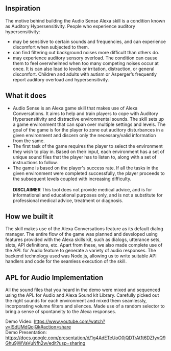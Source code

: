 ## Inspiration
The motive behind building the Audio Sense Alexa skill is a condition known as Auditory Hypersensitivity. People who experience auditory hypersensitivity:
- may be sensitive to certain sounds and frequencies, and can experience discomfort when subjected to them.
- can find filtering out background noises more difficult than others do.
- may experience auditory sensory overload.
The condition can cause them to feel overwhelmed when too many competing noises occur at once. It is can also lead to levels or irritation, distraction, or general discomfort. Children and adults with autism or Asperger’s frequently report auditory overload and hypersensitivity.

## What it does
- Audio Sense is an Alexa game skill that makes use of Alexa Conversations. It aims to help and train players to cope with Auditory Hypersensitivity and distractive environmental sounds. The skill sets up a game environment that can span over multiple settings and levels. The goal of the game is for the player to zone out auditory disturbances in a given environment and discern only the necessary/valid information from the same.
- The first task of the game requires the player to select the environment they wish to play in. Based on their input, each environment has a set of unique sound files that the player has to listen to, along with a set of instructions to follow.
- The game is based on the player's success rate. If all the tasks in the given environment were completed successfully, the player proceeds to the subsequent levels coupled with increasing difficulty.
<br><br>
**DISCLAIMER** This tool does not provide medical advice, and is for informational and educational purposes only, and is not a substitute for professional medical advice, treatment or diagnosis.

## How we built it
The skill makes use of the Alexa Conversations feature as its default dialog manager. The entire flow of the game was planned and developed using features provided with the Alexa skills kit, such as dialogs, utterance sets, slots, API definitions, etc. Apart from these, we also made complete use of the APL for Audio feature to generate a variety of audio responses. The backend technology used was Node.js, allowing us to write suitable API handlers and code for the seamless execution of the skill.

## APL for Audio Implementation
All the sound files that you heard in the demo were mixed and sequenced using the APL for Audio and Alexa Sound kit Library.
Carefully picked out the right sounds for each environment and mixed them seamlessly, incorporating volume filters and silences.
Made use of a random selector to bring a sense of spontaneity to the Alexa responses.

Demo Video:  https://www.youtube.com/watch?v=lSdUMdQojQk#action=share <br>
Demo Presentation: https://docs.google.com/presentation/d/1g4AdETeUoO0jQDTrAt1t6DZfyvQ9Ghu9jWVaVuNfh2w/edit?usp=sharing

